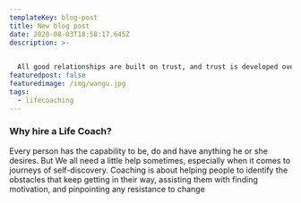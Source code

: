 ```yaml
---
templateKey: blog-post
title: New blog post
date: 2020-08-03T18:58:17.645Z
description: >-
  

  All good relationships are built on trust, and trust is developed over time. Life coaching is not a sprint. It’s a slow and steady process of working with you to establish your beliefs and helping you realise what you are truly capable of achieving in life. 
featuredpost: false
featuredimage: /img/wangu.jpg
tags:
  - lifecoaching
---
```

### Why hire a Life Coach?

Every person has the capability to be, do and have anything he or she desires. But We all need a little help sometimes, especially when it comes to journeys of self-discovery. Coaching is about helping people to identify the obstacles that keep getting in their way, assisting them with finding motivation, and pinpointing any resistance to change